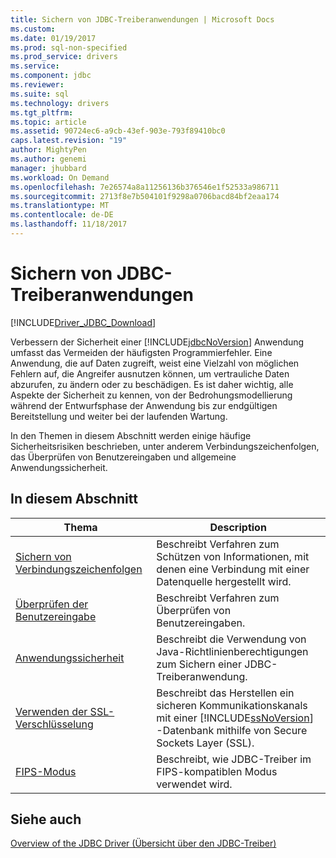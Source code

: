```yaml
---
title: Sichern von JDBC-Treiberanwendungen | Microsoft Docs
ms.custom: 
ms.date: 01/19/2017
ms.prod: sql-non-specified
ms.prod_service: drivers
ms.service: 
ms.component: jdbc
ms.reviewer: 
ms.suite: sql
ms.technology: drivers
ms.tgt_pltfrm: 
ms.topic: article
ms.assetid: 90724ec6-a9cb-43ef-903e-793f89410bc0
caps.latest.revision: "19"
author: MightyPen
ms.author: genemi
manager: jhubbard
ms.workload: On Demand
ms.openlocfilehash: 7e26574a8a11256136b376546e1f52533a986711
ms.sourcegitcommit: 2713f8e7b504101f9298a0706bacd84bf2eaa174
ms.translationtype: MT
ms.contentlocale: de-DE
ms.lasthandoff: 11/18/2017
---
```

# <a name="securing-jdbc-driver-applications"></a>Sichern von JDBC-Treiberanwendungen
[!INCLUDE[Driver_JDBC_Download](../../includes/driver_jdbc_download.md)]

  Verbessern der Sicherheit einer [!INCLUDE[jdbcNoVersion](../../includes/jdbcnoversion_md.md)] Anwendung umfasst das Vermeiden der häufigsten Programmierfehler. Eine Anwendung, die auf Daten zugreift, weist eine Vielzahl von möglichen Fehlern auf, die Angreifer ausnutzen können, um vertrauliche Daten abzurufen, zu ändern oder zu beschädigen. Es ist daher wichtig, alle Aspekte der Sicherheit zu kennen, von der Bedrohungsmodellierung während der Entwurfsphase der Anwendung bis zur endgültigen Bereitstellung und weiter bei der laufenden Wartung.  
  
 In den Themen in diesem Abschnitt werden einige häufige Sicherheitsrisiken beschrieben, unter anderem Verbindungszeichenfolgen, das Überprüfen von Benutzereingaben und allgemeine Anwendungssicherheit.  
  
## <a name="in-this-section"></a>In diesem Abschnitt  
  
|Thema|Description|  
|-----------|-----------------|  
|[Sichern von Verbindungszeichenfolgen](../../connect/jdbc/securing-connection-strings.md)|Beschreibt Verfahren zum Schützen von Informationen, mit denen eine Verbindung mit einer Datenquelle hergestellt wird.|  
|[Überprüfen der Benutzereingabe](../../connect/jdbc/validating-user-input.md)|Beschreibt Verfahren zum Überprüfen von Benutzereingaben.|  
|[Anwendungssicherheit](../../connect/jdbc/application-security.md)|Beschreibt die Verwendung von Java-Richtlinienberechtigungen zum Sichern einer JDBC-Treiberanwendung.|  
|[Verwenden der SSL-Verschlüsselung](../../connect/jdbc/using-ssl-encryption.md)|Beschreibt das Herstellen ein sicheren Kommunikationskanals mit einer [!INCLUDE[ssNoVersion](../../includes/ssnoversion_md.md)] -Datenbank mithilfe von Secure Sockets Layer (SSL).|  
|[FIPS-Modus](../../connect/jdbc/fips-mode.md)|Beschreibt, wie JDBC-Treiber im FIPS-kompatiblen Modus verwendet wird.| 
  
## <a name="see-also"></a>Siehe auch  
 [Overview of the JDBC Driver (Übersicht über den JDBC-Treiber)](../../connect/jdbc/overview-of-the-jdbc-driver.md)  
  
  
